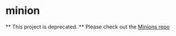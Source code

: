 # minion

** This project is deprecated. ** Please check out the [Minions repo](https://github.com/nimbusec-oss/minions)
